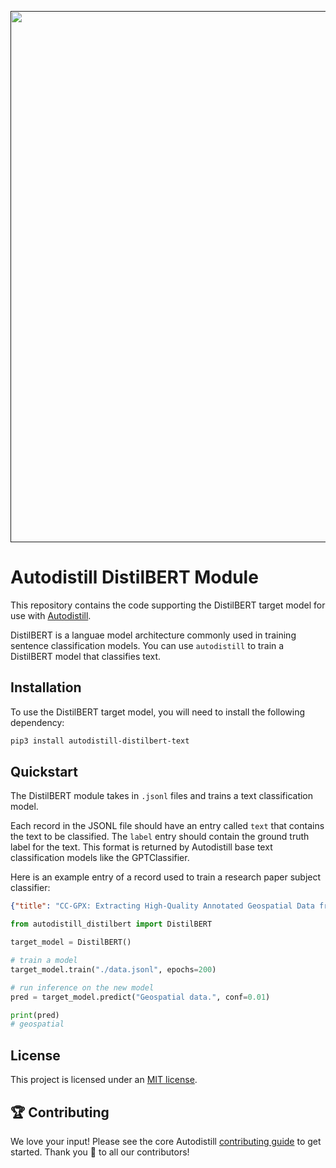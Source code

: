 <div align="center">
  <p>
    <a align="center" href="" target="_blank">
      <img
        width="850"
        src="https://media.roboflow.com/open-source/autodistill/autodistill-banner.png"
      >
    </a>
  </p>
</div>

# Autodistill DistilBERT Module

This repository contains the code supporting the DistilBERT target model for use with [Autodistill](https://github.com/autodistill/autodistill).

DistilBERT is a languae model architecture commonly used in training sentence classification models. You can use `autodistill` to train a DistilBERT model that classifies text.

## Installation

To use the DistilBERT target model, you will need to install the following dependency:

```bash
pip3 install autodistill-distilbert-text
```

## Quickstart

The DistilBERT module takes in `.jsonl` files and trains a text classification model.

Each record in the JSONL file should have an entry called `text` that contains the text to be classified. The `label` entry should contain the ground truth label for the text. This format is returned by Autodistill base text classification models like the GPTClassifier.

Here is an example entry of a record used to train a research paper subject classifier:

```json
{"title": "CC-GPX: Extracting High-Quality Annotated Geospatial Data from Common Crawl", "content": "arXiv:2405.11039v1 Announce Type: new \nAbstract: The Common Crawl (CC) corpus....", "classification": "natural language processing"}
```

```python
from autodistill_distilbert import DistilBERT

target_model = DistilBERT()

# train a model
target_model.train("./data.jsonl", epochs=200)

# run inference on the new model
pred = target_model.predict("Geospatial data.", conf=0.01)

print(pred)
# geospatial
```

## License

This project is licensed under an [MIT license](LICENSE).

## 🏆 Contributing

We love your input! Please see the core Autodistill [contributing guide](https://github.com/autodistill/autodistill/blob/main/CONTRIBUTING.md) to get started. Thank you 🙏 to all our contributors!
